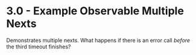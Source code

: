 # 3.0 - Example Observable Multiple Nexts

Demonstrates multiple nexts.  What happens if there is an error call _before_ 
the third timeout finishes?
